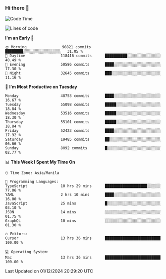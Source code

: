 ### Hi there 👋

<!--START_SECTION:waka-->
![Code Time](http://img.shields.io/badge/Code%20Time-5%2C720%20hrs%2041%20mins-blue)

![Lines of code](https://img.shields.io/badge/From%20Hello%20World%20I%27ve%20Written-115.2%20million%20lines%20of%20code-blue)

**I'm an Early 🐤** 

```text
🌞 Morning                90821 commits       ████████░░░░░░░░░░░░░░░░░   31.05 % 
🌆 Daytime                118416 commits      ██████████░░░░░░░░░░░░░░░   40.49 % 
🌃 Evening                50586 commits       ████░░░░░░░░░░░░░░░░░░░░░   17.30 % 
🌙 Night                  32645 commits       ███░░░░░░░░░░░░░░░░░░░░░░   11.16 % 
```
📅 **I'm Most Productive on Tuesday** 

```text
Monday                   48753 commits       ████░░░░░░░░░░░░░░░░░░░░░   16.67 % 
Tuesday                  55098 commits       █████░░░░░░░░░░░░░░░░░░░░   18.84 % 
Wednesday                53516 commits       █████░░░░░░░░░░░░░░░░░░░░   18.30 % 
Thursday                 55101 commits       █████░░░░░░░░░░░░░░░░░░░░   18.84 % 
Friday                   52423 commits       ████░░░░░░░░░░░░░░░░░░░░░   17.92 % 
Saturday                 19485 commits       ██░░░░░░░░░░░░░░░░░░░░░░░   06.66 % 
Sunday                   8092 commits        █░░░░░░░░░░░░░░░░░░░░░░░░   02.77 % 
```


📊 **This Week I Spent My Time On** 

```text
🕑︎ Time Zone: Asia/Manila

💬 Programming Languages: 
TypeScript               10 hrs 29 mins      ███████████████████░░░░░░   77.06 % 
YAML                     2 hrs 10 mins       ████░░░░░░░░░░░░░░░░░░░░░   16.00 % 
JavaScript               25 mins             █░░░░░░░░░░░░░░░░░░░░░░░░   03.10 % 
JSON                     14 mins             ░░░░░░░░░░░░░░░░░░░░░░░░░   01.75 % 
GraphQL                  10 mins             ░░░░░░░░░░░░░░░░░░░░░░░░░   01.30 % 

🔥 Editors: 
Cursor                   13 hrs 36 mins      █████████████████████████   100.00 % 

💻 Operating System: 
Mac                      13 hrs 36 mins      █████████████████████████   100.00 % 
```


 Last Updated on 01/12/2024 20:29:20 UTC
<!--END_SECTION:waka-->


<!--
**rad182/rad182** is a ✨ _special_ ✨ repository because its `README.md` (this file) appears on your GitHub profile.

Here are some ideas to get you started:

- 🔭 I’m currently working on ...
- 🌱 I’m currently learning ...
- 👯 I’m looking to collaborate on ...
- 🤔 I’m looking for help with ...
- 💬 Ask me about ...
- 📫 How to reach me: ...
- 😄 Pronouns: ...
- ⚡ Fun fact: ...
-->
